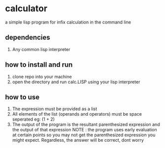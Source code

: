 # calculator

a simple lisp program for infix calculation in the command line 

## dependencies

1. Any common lisp interpreter

## how to install and run

1. clone repo into your machine
2. open the directory and run calc.LISP using your lisp interpreter

## how to use

1. The expression must be provided as a list 
2. All elements of the list (operands and operators) must be space seperated
        eg: (1 + 2)
3. The output of the program is the resultant parenthesized expression and the output of that expression 
    NOTE : the program uses early evaluation at certain points so you may not 
           get the parenthesized expression you might expect. Regardless, the answer will be correct, dont worry


